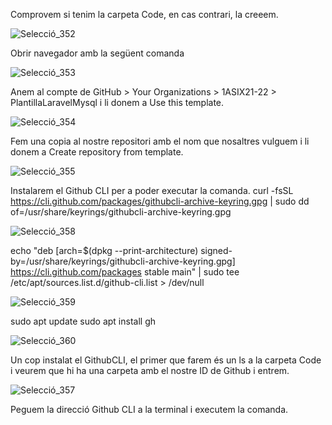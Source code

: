 Comprovem si tenim la carpeta Code, en cas contrari, la creeem.

![Selecció_352](https://user-images.githubusercontent.com/91245889/144205559-a90a2656-ab17-42a7-9fc4-fdff48ad49ad.png)

Obrir navegador amb la següent comanda

![Selecció_353](https://user-images.githubusercontent.com/91245889/144205919-0796456c-0b8e-4871-857b-b75fb9bc9d1e.png)

Anem al compte de GitHub > Your Organizations > 1ASIX21-22 > PlantillaLaravelMysql i li donem a Use this template.

![Selecció_354](https://user-images.githubusercontent.com/91245889/144207780-6e57b4ab-9366-46ef-ae68-d588079fb2fe.png)

Fem una copia al nostre repositori amb el nom que nosaltres vulguem i li donem a Create repository from template.

![Selecció_355](https://user-images.githubusercontent.com/91245889/144208107-8e1b0775-1886-4c88-aa40-ebf0ff50e66f.png)

Instalarem el Github CLI per a poder executar la comanda.
curl -fsSL https://cli.github.com/packages/githubcli-archive-keyring.gpg | sudo dd of=/usr/share/keyrings/githubcli-archive-keyring.gpg

![Selecció_358](https://user-images.githubusercontent.com/91245889/144210560-ba4799c5-fcd2-4673-b4d2-344a1e7d3ef9.png)

echo "deb [arch=$(dpkg --print-architecture) signed-by=/usr/share/keyrings/githubcli-archive-keyring.gpg] https://cli.github.com/packages stable main" | sudo tee /etc/apt/sources.list.d/github-cli.list > /dev/null

![Selecció_359](https://user-images.githubusercontent.com/91245889/144210738-50a68f9a-4331-4a7c-a5d1-c758974b4086.png)

sudo apt update
sudo apt install gh

![Selecció_360](https://user-images.githubusercontent.com/91245889/144210852-f67e158c-fbd0-49f6-914d-6a17e8661488.png)


Un cop instalat el GithubCLI, el primer que farem és un ls a la carpeta Code i veurem que hi ha una carpeta amb el nostre ID de Github i entrem.

![Selecció_357](https://user-images.githubusercontent.com/91245889/144208906-812f8d88-cf38-436f-89a8-b6d09c0069b9.png)

Peguem la direcció Github CLI a la terminal i executem la comanda. 









